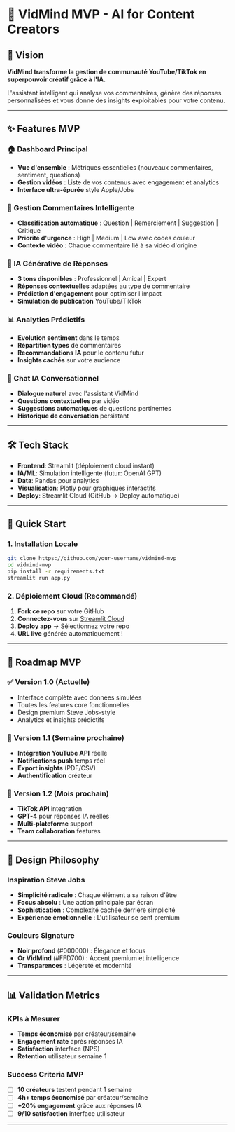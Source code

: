 # 🚀 VidMind MVP - AI for Content Creators

## 🎯 Vision
**VidMind transforme la gestion de communauté YouTube/TikTok en superpouvoir créatif grâce à l'IA.**

L'assistant intelligent qui analyse vos commentaires, génère des réponses personnalisées et vous donne des insights exploitables pour votre contenu.

---

## ✨ Features MVP

### 🏠 Dashboard Principal
- **Vue d'ensemble** : Métriques essentielles (nouveaux commentaires, sentiment, questions)
- **Gestion vidéos** : Liste de vos contenus avec engagement et analytics
- **Interface ultra-épurée** style Apple/Jobs

### 💬 Gestion Commentaires Intelligente
- **Classification automatique** : Question | Remerciement | Suggestion | Critique  
- **Priorité d'urgence** : High | Medium | Low avec codes couleur
- **Contexte vidéo** : Chaque commentaire lié à sa vidéo d'origine

### 🤖 IA Générative de Réponses
- **3 tons disponibles** : Professionnel | Amical | Expert
- **Réponses contextuelles** adaptées au type de commentaire
- **Prédiction d'engagement** pour optimiser l'impact
- **Simulation de publication** YouTube/TikTok

### 📊 Analytics Prédictifs
- **Evolution sentiment** dans le temps
- **Répartition types** de commentaires
- **Recommandations IA** pour le contenu futur
- **Insights cachés** sur votre audience

### 💭 Chat IA Conversationnel
- **Dialogue naturel** avec l'assistant VidMind
- **Questions contextuelles** par vidéo
- **Suggestions automatiques** de questions pertinentes
- **Historique de conversation** persistant

---

## 🛠️ Tech Stack

- **Frontend**: Streamlit (déploiement cloud instant)
- **IA/ML**: Simulation intelligente (futur: OpenAI GPT)
- **Data**: Pandas pour analytics
- **Visualisation**: Plotly pour graphiques interactifs
- **Deploy**: Streamlit Cloud (GitHub → Deploy automatique)

---

## 🚀 Quick Start

### 1. Installation Locale
```bash
git clone https://github.com/your-username/vidmind-mvp
cd vidmind-mvp
pip install -r requirements.txt
streamlit run app.py
```

### 2. Déploiement Cloud (Recommandé)
1. **Fork ce repo** sur votre GitHub
2. **Connectez-vous** sur [Streamlit Cloud](https://streamlit.io/cloud)
3. **Deploy app** → Sélectionnez votre repo
4. **URL live** générée automatiquement !

---

## 🎯 Roadmap MVP

### ✅ Version 1.0 (Actuelle)
- Interface complète avec données simulées
- Toutes les features core fonctionnelles
- Design premium Steve Jobs-style
- Analytics et insights prédictifs

### 🔄 Version 1.1 (Semaine prochaine)
- **Intégration YouTube API** réelle
- **Notifications push** temps réel
- **Export insights** (PDF/CSV)
- **Authentification** créateur

### 🚀 Version 1.2 (Mois prochain)
- **TikTok API** integration
- **GPT-4** pour réponses IA réelles
- **Multi-plateforme** support
- **Team collaboration** features

---

## 🎨 Design Philosophy

### Inspiration Steve Jobs
- **Simplicité radicale** : Chaque élément a sa raison d'être
- **Focus absolu** : Une action principale par écran
- **Sophistication** : Complexité cachée derrière simplicité
- **Expérience émotionnelle** : L'utilisateur se sent premium

### Couleurs Signature
- **Noir profond** (#000000) : Élégance et focus
- **Or VidMind** (#FFD700) : Accent premium et intelligence
- **Transparences** : Légèreté et modernité

---

## 📊 Validation Metrics

### KPIs à Mesurer
- **Temps économisé** par créateur/semaine
- **Engagement rate** après réponses IA
- **Satisfaction** interface (NPS)
- **Retention** utilisateur semaine 1

### Success Criteria MVP
- [ ] **10 créateurs** testent pendant 1 semaine
- [ ] **4h+ temps économisé** par créateur/semaine  
- [ ] **+20% engagement** grâce aux réponses IA
- [ ] **9/10 satisfaction** interface utilisateur

---

##
